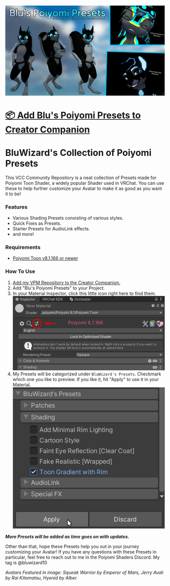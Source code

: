 ![Header Image](/Images/Blu-Poiyomi-Presets-Header-Image.png)

# [📦 Add Blu's Poiyomi Presets to Creator Companion](https://vpm.bluwizard.net/)

# BluWizard's Collection of Poiyomi Presets

This VCC Community Repository is a neat collection of Presets made for Poiyomi Toon Shader, a widely popular Shader used in VRChat. You can use these to help further customize your Avatar to make it as good as you want it to be!

### Features
- Various Shading Presets consisting of various styles.
- Quick Fixes as Presets.
- Starter Presets for AudioLink effects.
- and more!

### Requirements
- [Poiyomi Toon v8.1.166 or newer](https://poiyomi.com/#downloads)

### How To Use
1. [Add my VPM Repository to the Creator Companion.](https://vpm.bluwizard.net/)
2. Add "Blu's Poiyomi Presets" to your Project.
3. In your Material Inspector, click this little icon right here to find them.
![Where to find Presets](/Images/Step1_Unity_KBPaVwusn1.png)
4. My Presets will be categorized under `BluWizard's Presets`. Checkmark which one you like to preview. If you like it, hit "Apply" to use it in your Material.
![How to select your Preset](/Images/Step2_Unity_TQjFHsV72c.png)

***More Presets will be added as time goes on with updates.***

Other than that, hope these Presets help you out in your journey customizing your Avatar! If you have any questions with these Presets in particular, feel free to reach out to me in the Poiyomi Shaders Discord. My tag is @bluwizard10



*Avatars Featured in image: Squeak Warrior by Emperor of Mars, Jerry Avali by Rai Kitamatsu, Hyenid by Alber.*
